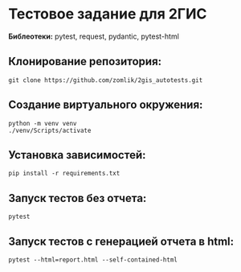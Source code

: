 # Тестовое задание для 2ГИС
**Библеотеки:** pytest, request, pydantic, pytest-html

## Клонирование репозитория:
```commandline
git clone https://github.com/zomlik/2gis_autotests.git
```
## Создание виртуального окружения:
```commandline
python -m venv venv
./venv/Scripts/activate
```
## Установка зависимостей:
```commandline
pip install -r requirements.txt
```
## Запуск тестов без отчета:
```commandline
pytest
```
## Запуск тестов с генерацией отчета в html:
```commandline
pytest --html=report.html --self-contained-html
```



